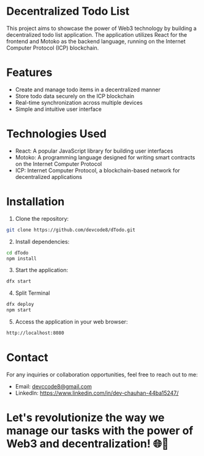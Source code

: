 
# Decentralized Todo List

This project aims to showcase the power of Web3 technology by building a decentralized todo list application. The application utilizes React for the frontend and Motoko as the backend language, running on the Internet Computer Protocol (ICP) blockchain.

# Features

- Create and manage todo items in a decentralized manner
- Store todo data securely on the ICP blockchain
- Real-time synchronization across multiple devices
- Simple and intuitive user interface

# Technologies Used
 - React: A popular JavaScript library for building user interfaces
 - Motoko: A programming language designed for writing smart contracts on the Internet Computer Protocol
 - ICP: Internet Computer Protocol, a blockchain-based network for decentralized applications

 # Installation

 1. Clone the repository:

 ```bash
git clone https://github.com/devcode8/dTodo.git
```

2. Install dependencies:

 ```bash
cd dTodo
npm install
```

3. Start the application:

```bash
dfx start
```
4. Split Terminal 
```bash
dfx deploy
npm start
```

5. Access the application in your web browser:
```bash
http://localhost:8080
```

# Contact

For any inquiries or collaboration opportunities, feel free to reach out to me:

- Email: devccode8@gmail.com
- LinkedIn: https://www.linkedin.com/in/dev-chauhan-44ba15247/

# Let's revolutionize the way we manage our tasks with the power of Web3 and decentralization! 🌐📝
